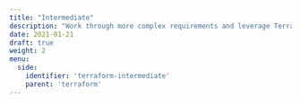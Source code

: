 ```yaml
---
title: "Intermediate"
description: "Work through more complex requirements and leverage Terraform's rich functionality."
date: 2021-01-21
draft: true
weight: 2
menu:
  side:
    identifier: 'terraform-intermediate'
    parent: 'terraform'
---
```

